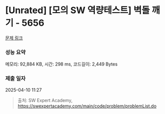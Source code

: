 # [Unrated] [모의 SW 역량테스트] 벽돌 깨기 - 5656 

[문제 링크](https://swexpertacademy.com/main/code/problem/problemDetail.do?contestProbId=AWXRQm6qfL0DFAUo) 

### 성능 요약

메모리: 92,884 KB, 시간: 298 ms, 코드길이: 2,449 Bytes

### 제출 일자

2025-04-10 11:27



> 출처: SW Expert Academy, https://swexpertacademy.com/main/code/problem/problemList.do
